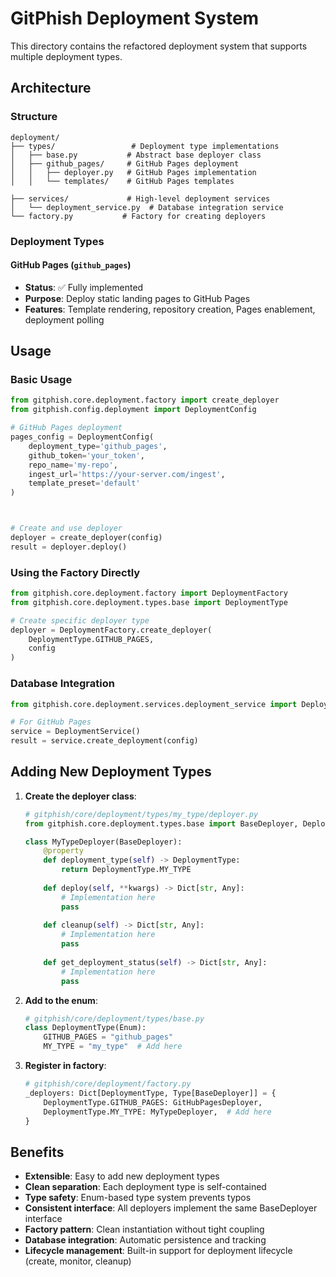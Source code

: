 # GitPhish Deployment System

This directory contains the refactored deployment system that supports multiple deployment types.

## Architecture

### Structure
```
deployment/
├── types/                 # Deployment type implementations
│   ├── base.py           # Abstract base deployer class
│   ├── github_pages/     # GitHub Pages deployment
│   │   ├── deployer.py   # GitHub Pages implementation
│   │   └── templates/    # GitHub Pages templates

├── services/             # High-level deployment services
│   └── deployment_service.py  # Database integration service
└── factory.py           # Factory for creating deployers
```

### Deployment Types

#### GitHub Pages (`github_pages`)
- **Status**: ✅ Fully implemented
- **Purpose**: Deploy static landing pages to GitHub Pages
- **Features**: Template rendering, repository creation, Pages enablement, deployment polling



## Usage

### Basic Usage
```python
from gitphish.core.deployment.factory import create_deployer
from gitphish.config.deployment import DeploymentConfig

# GitHub Pages deployment
pages_config = DeploymentConfig(
    deployment_type='github_pages',
    github_token='your_token',
    repo_name='my-repo',
    ingest_url='https://your-server.com/ingest',
    template_preset='default'
)



# Create and use deployer
deployer = create_deployer(config)
result = deployer.deploy()
```

### Using the Factory Directly
```python
from gitphish.core.deployment.factory import DeploymentFactory
from gitphish.core.deployment.types.base import DeploymentType

# Create specific deployer type
deployer = DeploymentFactory.create_deployer(
    DeploymentType.GITHUB_PAGES, 
    config
)
```

### Database Integration
```python
from gitphish.core.deployment.services.deployment_service import DeploymentService

# For GitHub Pages
service = DeploymentService()
result = service.create_deployment(config)


```



## Adding New Deployment Types

1. **Create the deployer class**:
   ```python
   # gitphish/core/deployment/types/my_type/deployer.py
   from gitphish.core.deployment.types.base import BaseDeployer, DeploymentType
   
   class MyTypeDeployer(BaseDeployer):
       @property
       def deployment_type(self) -> DeploymentType:
           return DeploymentType.MY_TYPE
       
       def deploy(self, **kwargs) -> Dict[str, Any]:
           # Implementation here
           pass
       
       def cleanup(self) -> Dict[str, Any]:
           # Implementation here
           pass
       
       def get_deployment_status(self) -> Dict[str, Any]:
           # Implementation here
           pass
   ```

2. **Add to the enum**:
   ```python
   # gitphish/core/deployment/types/base.py
   class DeploymentType(Enum):
       GITHUB_PAGES = "github_pages"
       MY_TYPE = "my_type"  # Add here
   ```

3. **Register in factory**:
   ```python
   # gitphish/core/deployment/factory.py
   _deployers: Dict[DeploymentType, Type[BaseDeployer]] = {
       DeploymentType.GITHUB_PAGES: GitHubPagesDeployer,
       DeploymentType.MY_TYPE: MyTypeDeployer,  # Add here
   }
   ```

## Benefits

- **Extensible**: Easy to add new deployment types
- **Clean separation**: Each deployment type is self-contained
- **Type safety**: Enum-based type system prevents typos
- **Consistent interface**: All deployers implement the same BaseDeployer interface
- **Factory pattern**: Clean instantiation without tight coupling
- **Database integration**: Automatic persistence and tracking
- **Lifecycle management**: Built-in support for deployment lifecycle (create, monitor, cleanup) 